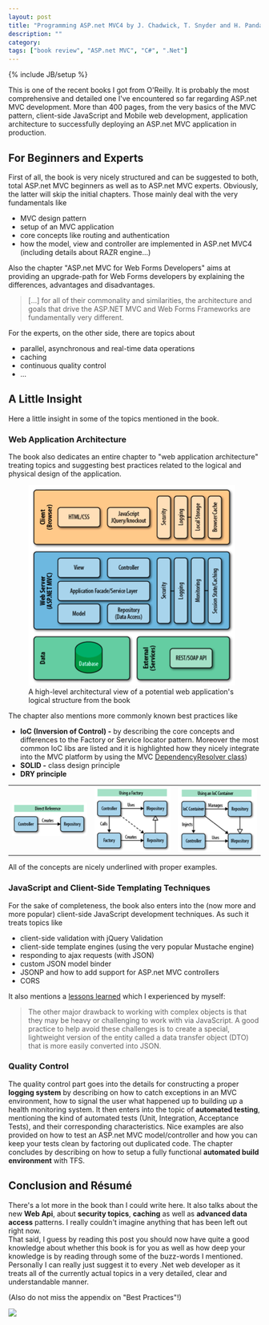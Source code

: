 ```yaml
---
layout: post
title: "Programming ASP.net MVC4 by J. Chadwick, T. Snyder and H. Panda"
description: ""
category: 
tags: ["book review", "ASP.net MVC", "C#", ".Net"]
---
```

{% include JB/setup %}

This is one of the recent books I got from O'Reilly. It is probably the most comprehensive and detailed one I've encountered so far regarding ASP.net MVC development. More than 400 pages, from the very basics of the MVC pattern, client-side JavaScript and Mobile web development, application architecture to successfully deploying an ASP.net MVC application in production.

## For Beginners and Experts
First of all, the book is very nicely structured and can be suggested to both, total ASP.net MVC beginners as well as to ASP.net MVC experts. Obviously, the latter will skip the initial chapters. Those mainly deal with the very fundamentals like

- MVC design pattern
- setup of an MVC application
- core concepts like routing and authentication
- how the model, view and controller are implemented in ASP.net MVC4 (including details about RAZR engine...)

Also the chapter "ASP.net MVC for Web Forms Developers" aims at providing an upgrade-path for Web Forms developers by explaining the differences, advantages and disadvantages.

> [...] for all of their commonality and similarities, the architecture and goals that drive the ASP.NET MVC and Web Forms Frameworks are fundamentally very different.

For the experts, on the other side, there are topics about

- parallel, asynchronous and real-time data operations
- caching
- continuous quality control
- ...

## A Little Insight
Here a little insight in some of the topics mentioned in the book.

### Web Application Architecture
The book also dedicates an entire chapter to "web application architecture" treating topics and suggesting best practices related to the logical and physical design of the application.

<figure>
    <img src="/blog/assets/imgs/webapp_logicalarchitecture.png" />
    <figcaption>A high-level architectural view of a potential web application's logical structure from the book</figcaption>
</figure>

The chapter also mentions more commonly known best practices like

- **IoC (Inversion of Control) -** by describing the core concepts and differences to the Factory or Service locator pattern. Moreover the most common IoC libs are listed and it is highlighted how they nicely integrate into the MVC platform by using the MVC [DependencyResolver class]("http://msdn.microsoft.com/en-us/library/system.web.mvc.dependencyresolver(v=vs.98).aspx"))
- **SOLID -** class design principle
- **DRY principle**

<table width="100%">
  <tr>
    <td><img src="/blog/assets/imgs/dependency_direct.png"/></td>
    <td><img src="/blog/assets/imgs/dependency_factory.png"/></td>
    <td><img src="/blog/assets/imgs/dependency_ioc.png"/></td>
  </tr>
</table>

All of the concepts are nicely underlined with proper examples.

### JavaScript and Client-Side Templating Techniques
For the sake of completeness, the book also enters into the (now more and more popular) client-side JavaScript development techniques. As such it treats topics like

- client-side validation with jQuery Validation
- client-side template engines (using the very popular Mustache engine)
- responding to ajax requests (with JSON)
- custom JSON model binder
- JSONP and how to add support for ASP.net MVC controllers
- CORS

It also mentions a [lessons learned](http://juristr.com/blog/2012/10/lessions-learned-dont-expose-ef-entities-to-the-client-directly/) which I experienced by myself:

> The other major drawback to working with complex objects is that they may be heavy or challenging to work with via JavaScript. A good practice to help avoid these challenges is to create a special, lightweight version of the entity called a data transfer object (DTO) that is more easily converted into JSON.

### Quality Control
The quality control part goes into the details for constructing a proper **logging system** by describing on how to catch exceptions in an MVC environment, how to signal the user what happened up to building up a health monitoring system. It then enters into the topic of **automated testing**, mentioning the kind of automated tests (Unit, Integration, Acceptance Tests), and their corresponding characteristics. Nice examples are also provided on how to test an ASP.net MVC model/controller and how you can keep your tests clean by factoring out duplicated code.
The chapter concludes by describing on how to setup a fully functional **automated build environment** with TFS.

## Conclusion and Résumé
There's a lot more in the book than I could write here. It also talks about the new **Web Api**, about **security topics**, **caching** as well as **advanced data access** patterns. I really couldn't imagine anything that has been left out right now.  
That said, I guess by reading this post you should now have quite a good knowledge about whether this book is for you as well as how deep your knowledge is by reading through some of the buzz-words I mentioned. Personally I can really just suggest it to every .Net web developer as it treats all of the currently actual topics in a very detailed, clear and understandable manner.

(Also do not miss the appendix on "Best Practices"!)

[![](http://cdn.oreilly.com/bloggers/blogger-review-badge-200.png)](http://oreilly.com/bloggers/?cmp=ex-orm-blgr-juri-strumpflohner)